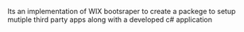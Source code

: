 Its an implementation of WIX bootsraper to create a packege to setup mutiple third party apps along with a developed c# application 
